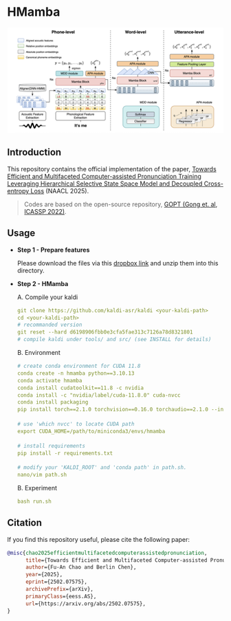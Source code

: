 # HMamba

<p align="left"><img src="https://github.com/Fuann/hmamba/blob/master/pics/hmamba.png?raw=true" alt="hmamba" width="800"/></p>

## Introduction

This repository contains the official implementation of the paper, [Towards Efficient and Multifaceted Computer-assisted Pronunciation Training Leveraging Hierarchical Selective State Space Model and Decoupled Cross-entropy Loss](https://arxiv.org/abs/2502.07575) (NAACL 2025).

> Codes are based on the open-source repository, [GOPT (Gong et. al, ICASSP 2022)](https://github.com/YuanGongND/gopt).

## Usage

- **Step 1 - Prepare features**

  Please download the files via this [dropbox link](https://www.dropbox.com/scl/fi/2avige1colrltska5746i/data.zip?rlkey=hr5ahgyiihvshnx4f6fm5z7i6&st=iemoz1ot&dl=1) and unzip them into this directory.

- **Step 2 - HMamba**

  A. Compile your kaldi
  ``` yaml
  git clone https://github.com/kaldi-asr/kaldi <your-kaldi-path>
  cd <your-kaldi-path>
  # recommanded version
  git reset --hard d6198906fbb0e3cfa5fae313c7126a78d8321801
  # compile kaldi under tools/ and src/ (see INSTALL for details)
  ```
  
  B. Environment
  ``` yaml
  # create conda environment for CUDA 11.8
  conda create -n hmamba python==3.10.13
  conda activate hmamba
  conda install cudatoolkit==11.8 -c nvidia
  conda install -c "nvidia/label/cuda-11.8.0" cuda-nvcc
  conda install packaging
  pip install torch==2.1.0 torchvision==0.16.0 torchaudio==2.1.0 --index-url https://download.pytorch.org/whl/cu118

  # use 'which nvcc' to locate CUDA path
  export CUDA_HOME=/path/to/miniconda3/envs/hmamba

  # install requirements
  pip install -r requirements.txt

  # modify your 'KALDI_ROOT' and 'conda path' in path.sh.
  nano/vim path.sh
  ```

  B. Experiment
  ``` yaml
  bash run.sh
  ```
  
## Citation

If you find this repository useful, please cite the following paper:

``` bibtex
@misc{chao2025efficientmultifacetedcomputerassistedpronunciation,
      title={Towards Efficient and Multifaceted Computer-assisted Pronunciation Training Leveraging Hierarchical Selective State Space Model and Decoupled Cross-entropy Loss}, 
      author={Fu-An Chao and Berlin Chen},
      year={2025},
      eprint={2502.07575},
      archivePrefix={arXiv},
      primaryClass={eess.AS},
      url={https://arxiv.org/abs/2502.07575}, 
}
```
